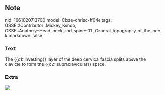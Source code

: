 ## Note
nid: 1661020713700
model: Cloze-chrisc-ff04e
tags: GSSE::!Contributor::Mickey_Kondo, GSSE::Anatomy::Head_neck_and_spine::01._General_topography_of_the_neck
markdown: false

### Text
The {{c1::investing}} layer of the deep cervical fascia splits above the clavicle to form the {{c2::supraclavicular}} space.

### Extra
<img src="070417_0758_DeepCervica5.jpg">

